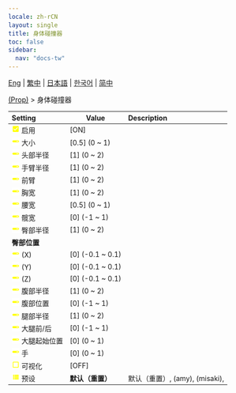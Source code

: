 ```yaml
---
locale: zh-rCN
layout: single
title: 身体碰撞器
toc: false
sidebar:
  nav: "docs-tw"
---
```

[Eng](/dancexr/menu/2025.4/prop/body_colliders) | [繁中](/tw/dancexr/menu/2025.4/prop/body_colliders) | [日本語](/jp/dancexr/menu/2025.4/prop/body_colliders) | [한국어](/kr/dancexr/menu/2025.4/prop/body_colliders) | [简中](/zh/dancexr/menu/2025.4/prop/body_colliders)

[(Prop)](../menu#(Prop)) > 身体碰撞器



| Setting | Value | Description |
| :--- | --- | :--- |
|<nobr>![check_on icon](/images/icon/ic_check_on.png) 启用</nobr>| [ON] | 
|<nobr>![slider icon](/images/icon/ic_slider.png) 大小</nobr>| [0.5] (0 ~ 1) | 
|<nobr>![slider icon](/images/icon/ic_slider.png) 头部半径</nobr>| [1] (0 ~ 2) | 
|<nobr>![slider icon](/images/icon/ic_slider.png) 手臂半径</nobr>| [1] (0 ~ 2) | 
|<nobr>![slider icon](/images/icon/ic_slider.png) 前臂</nobr>| [1] (0 ~ 2) | 
|<nobr>![slider icon](/images/icon/ic_slider.png) 胸宽</nobr>| [1] (0 ~ 2) | 
|<nobr>![slider icon](/images/icon/ic_slider.png) 腰宽</nobr>| [0.5] (0 ~ 1) | 
|<nobr>![slider icon](/images/icon/ic_slider.png) 髋宽</nobr>| [0] (-1 ~ 1) | 
|<nobr>![slider icon](/images/icon/ic_slider.png) 臀部半径</nobr>| [1] (0 ~ 2) | 
|<nobr> <b>臀部位置</b></nobr>|| 
|<nobr>![slider icon](/images/icon/ic_slider.png) (X)</nobr>| [0] (-0.1 ~ 0.1) | 
|<nobr>![slider icon](/images/icon/ic_slider.png) (Y)</nobr>| [0] (-0.1 ~ 0.1) | 
|<nobr>![slider icon](/images/icon/ic_slider.png) (Z)</nobr>| [0] (-0.1 ~ 0.1) | 
|<nobr>![slider icon](/images/icon/ic_slider.png) 腹部半径</nobr>| [1] (0 ~ 2) | 
|<nobr>![slider icon](/images/icon/ic_slider.png) 腹部位置</nobr>| [0] (-1 ~ 1) | 
|<nobr>![slider icon](/images/icon/ic_slider.png) 腿部半径</nobr>| [1] (0 ~ 2) | 
|<nobr>![slider icon](/images/icon/ic_slider.png) 大腿前/后</nobr>| [0] (-1 ~ 1) | 
|<nobr>![slider icon](/images/icon/ic_slider.png) 大腿起始位置</nobr>| [0] (0 ~ 1) | 
|<nobr>![slider icon](/images/icon/ic_slider.png) 手</nobr>| [0] (0 ~ 1) | 
|<nobr>![check_off icon](/images/icon/ic_check_off.png) 可视化</nobr>| [OFF] | 
|<nobr>![list icon](/images/icon/ic_list.png) 预设</nobr>| **默认（重置）** | 默认（重置）, (amy), (misaki),  |
